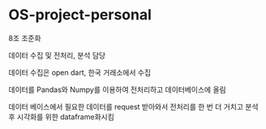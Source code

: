 # OS-project-personal
8조 조준화 

데이터 수집 및 전처리, 분석 담당

데이터 수집은 open dart, 한국 거래소에서 수집

데이터를 Pandas와 Numpy를 이용하여 전처리하고 데이터베이스에 올림

데이터 베이스에서 필요한 데이터를 request 받아와서 전처리를 한 번 더 거치고 분석 후 시각화를 위한 dataframe화시킴

